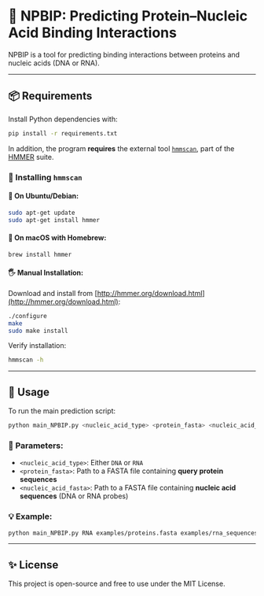 # 🔬 NPBIP: Predicting Protein–Nucleic Acid Binding Interactions

NPBIP is a tool for predicting binding interactions between proteins and nucleic acids (DNA or RNA).

---

## 📦 Requirements

Install Python dependencies with:

```bash
pip install -r requirements.txt
```

In addition, the program **requires** the external tool [`hmmscan`](http://hmmer.org/), part of the [HMMER](http://hmmer.org/) suite.

### 🔧 Installing `hmmscan`

#### 🐧 On Ubuntu/Debian:

```bash
sudo apt-get update
sudo apt-get install hmmer
```

#### 🍎 On macOS with Homebrew:

```bash
brew install hmmer
```

#### 🖐️ Manual Installation:

Download and install from [http://hmmer.org/download.html](http://hmmer.org/download.html):

```bash
./configure
make
sudo make install
```

Verify installation:

```bash
hmmscan -h
```

---

## 🚀 Usage

To run the main prediction script:

```bash
python main_NPBIP.py <nucleic_acid_type> <protein_fasta> <nucleic_acid_fasta>
```

### 🧾 Parameters:

- `<nucleic_acid_type>`: Either `DNA` or `RNA`
- `<protein_fasta>`: Path to a FASTA file containing **query protein sequences**
- `<nucleic_acid_fasta>`: Path to a FASTA file containing **nucleic acid sequences** (DNA or RNA probes)

### 💡 Example:

```bash
python main_NPBIP.py RNA examples/proteins.fasta examples/rna_sequences.fasta
```

---

## ✨ License

This project is open-source and free to use under the MIT License.
